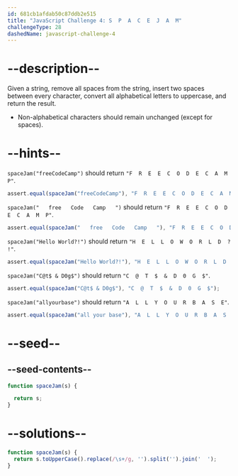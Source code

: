 ```yaml
---
id: 681cb1afdab50c87ddb2e515
title: "JavaScript Challenge 4: S  P  A  C  E  J  A  M"
challengeType: 28
dashedName: javascript-challenge-4
---
```


# --description--

Given a string, remove all spaces from the string, insert two spaces between every character, convert all alphabetical letters to uppercase, and return the result.

- Non-alphabetical characters should remain unchanged (except for spaces).

# --hints--

`spaceJam("freeCodeCamp")` should return `"F  R  E  E  C  O  D  E  C  A  M  P"`.

```js
assert.equal(spaceJam("freeCodeCamp"), "F  R  E  E  C  O  D  E  C  A  M  P");
```

`spaceJam("   free   Code   Camp   ")` should return `"F  R  E  E  C  O  D  E  C  A  M  P"`.

```js
assert.equal(spaceJam("   free   Code   Camp   "), "F  R  E  E  C  O  D  E  C  A  M  P");
```

`spaceJam("Hello World?!")` should return `"H  E  L  L  O  W  O  R  L  D  ?  !"`.

```js
assert.equal(spaceJam("Hello World?!"), "H  E  L  L  O  W  O  R  L  D  ?  !");
```

`spaceJam("C@t$ & D0g$")` should return `"C  @  T  $  &  D  0  G  $"`.

```js
assert.equal(spaceJam("C@t$ & D0g$"), "C  @  T  $  &  D  0  G  $");
```

`spaceJam("allyourbase")` should return `"A  L  L  Y  O  U  R  B  A  S  E"`.

```js
assert.equal(spaceJam("all your base"), "A  L  L  Y  O  U  R  B  A  S  E");
```

# --seed--

## --seed-contents--

```js
function spaceJam(s) {

  return s;
}
```

# --solutions--

```js
function spaceJam(s) {
  return s.toUpperCase().replace(/\s+/g, '').split('').join('  ');
}
```
